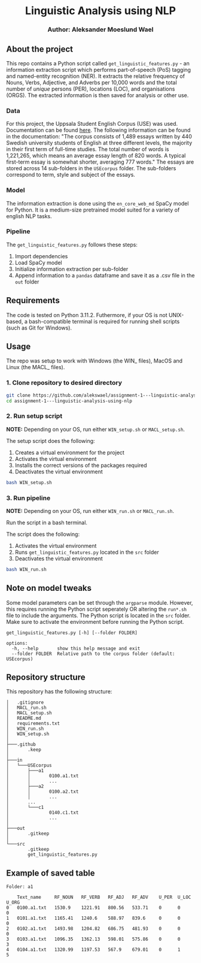 <br />
  <h1 align="center">Linguistic Analysis using NLP</h1> 
  <h3 align="center">
  Author: Aleksander Moeslund Wael <br>
  </h3>
</p>

## About the project
This repo contains a Python script called ``get_linguistic_features.py`` - an information extraction script which performs part-of-speech (PoS) tagging and named-entity recognition (NER). It extracts the relative frequency of Nouns, Verbs, Adjective, and Adverbs per 10,000 words and the total number of *unique* persons (PER), locations (LOC), and organisations (ORGS). The extracted information is then saved for analysis or other use.

### Data
For this project, the Uppsala Student English Corpus (USE) was used. Documentation can be found [here](https://ota.bodleian.ox.ac.uk/repository/xmlui/handle/20.500.12024/2457). The following information can be found in the documentation: "The corpus consists of 1,489 essays written by 440 Swedish university students of English at three different levels, the majority in their first term of full-time studies. The total number of words is 1,221,265, which means an average essay length of 820 words. A typical first-term essay is somewhat shorter, averaging 777 words." The essays are stored across 14 sub-folders in the `USEcorpus` folder. The sub-folders correspond to term, style and subject of the essays.

### Model
The information extraction is done using the `en_core_web_md` SpaCy model for Python. It is a medium-size pretrained model suited for a variety of english NLP tasks.

### Pipeline
The ``get_linguistic_features.py`` follows these steps:
1. Import dependencies
2. Load SpaCy model
3. Initialize information extraction per sub-folder
4. Append information to a `pandas` dataframe and save it as a .csv file in the `out` folder

## Requirements

The code is tested on Python 3.11.2. Futhermore, if your OS is not UNIX-based, a bash-compatible terminal is required for running shell scripts (such as Git for Windows).

## Usage

The repo was setup to work with Windows (the WIN_ files), MacOS and Linux (the MACL_ files).

### 1. Clone repository to desired directory

```bash
git clone https://github.com/alekswael/assignment-1---linguistic-analysis-using-nlp
cd assignment-1---linguistic-analysis-using-nlp
```
### 2. Run setup script 
**NOTE:** Depending on your OS, run either `WIN_setup.sh` or `MACL_setup.sh`.

The setup script does the following:
1. Creates a virtual environment for the project
2. Activates the virtual environment
3. Installs the correct versions of the packages required
5. Deactivates the virtual environment

```bash
bash WIN_setup.sh
```

### 3. Run pipeline
**NOTE:** Depending on your OS, run either `WIN_run.sh` or `MACL_run.sh`.

Run the script in a bash terminal.

The script does the following:
1. Activates the virtual environment
2. Runs `get_linguistic_features.py` located in the `src` folder
3. Deactivates the virtual environment

```bash
bash WIN_run.sh
```

## Note on model tweaks
Some model parameters can be set through the ``argparse`` module. However, this requires running the Python script seperately OR altering the `run*.sh` file to include the arguments. The Python script is located in the `src` folder. Make sure to activate the environment before running the Python script.

```
get_linguistic_features.py [-h] [--folder FOLDER]

options:
  -h, --help       show this help message and exit
  --folder FOLDER  Relative path to the corpus folder (default: USEcorpus)
```

## Repository structure
This repository has the following structure:
```
│   .gitignore
│   MACL_run.sh
│   MACL_setup.sh
│   README.md
│   requirements.txt
│   WIN_run.sh
│   WIN_setup.sh
│
├───.github
│       .keep
│
├───in
│   └───USEcorpus
│       ├───a1
│       │       0100.a1.txt
│       │       ...
│       ├───a2
│       │       0100.a2.txt
│       │       ...
│       ...
│       └───c1
│               0140.c1.txt
│               ...
│
├───out
│       .gitkeep
│
└───src
        .gitkeep
        get_linguistic_features.py
```

## Example of saved table

```
Folder: a1

    Text_name     RF_NOUN   RF_VERB   RF_ADJ   RF_ADV    U_PER  U_LOC  U_ORG
0   0100.a1.txt   1530.9    1221.91   800.56   533.71    0      0      0
1   0101.a1.txt	  1165.41   1240.6    588.97   839.6     0      0      0
2   0102.a1.txt	  1493.98   1204.82	  686.75   481.93    0      0      0
3   0103.a1.txt   1096.35   1362.13	  598.01   575.86    0      0      3
4   0104.a1.txt   1320.99   1197.53	  567.9    679.01    0      1      5
```

